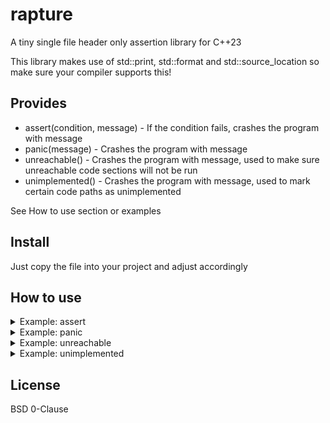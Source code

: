 # rapture

A tiny single file header only assertion library for C++23

This library makes use of std::print, std::format and std::source_location so make sure your compiler supports this!

## Provides

- assert(condition, message) - If the condition fails, crashes the program with message
- panic(message) - Crashes the program with message
- unreachable() - Crashes the program with message, used to make sure unreachable code sections will not be run
- unimplemented() - Crashes the program with message, used to mark certain code paths as unimplemented

See How to use section or examples

## Install

Just copy the file into your project and adjust accordingly

## How to use

<details>
<summary>Example: assert</summary>

```cpp
int main() {
    auto a = 5;
    auto b = 7;

    // this assertion is correct -> will continue
    assert(a + b == 12, "{} + {} should be {}", a, b, 12);

    // this assertion is wrong -> hence the program will crash
    auto c = 2;
    assert(c + c == 5, "{} + {} should be {}", c, c, 5);

    return 0;
}
```

</details>

<details>
<summary>Example: panic</summary>

```cpp
int safeDiv(int a, int b) {
    if (b == 0) {
        panic("can't divide by zero");
    }

    return a / b;
}

int main() {
    std::println("{} / {} = {}", 10, 2, safeDiv(10, 2));
    std::println("{} / {} = {}", 10, 0, safeDiv(10, 0));
}
````

</details>

<details>
<summary>Example: unreachable</summary>

```cpp
enum class State {
    A,
    B,
    C // newly added
};

void print_state(State s) {
    switch (s) {
    case State::A:
        std::println("State::A");
        return;
    case State::B:
        std::println("State::B");
        return;
    default: // never added here though...
        unreachable();
    }
}

int main() {
    print_state(State::A);
    print_state(State::B);
    print_state(State::C);
}
````

</details>

<details>
<summary>Example: unimplemented</summary>

```cpp
void solve_every_problem_in_the_universe() {
    unimplemented();
}

int main(void) {
    solve_every_problem_in_the_universe();
}
````

</details>

## License

BSD 0-Clause
